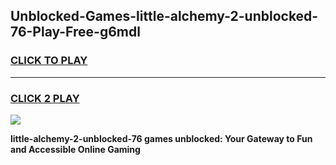 
## Unblocked-Games-little-alchemy-2-unblocked-76-Play-Free-g6mdl
<h3>
<a href="https://premium76.site?title=little-alchemy-2-unblocked-76&ref=23A">CLICK TO PLAY</a></h3>
<hr>

<h3>
<a href="https://premium76.site?title=little-alchemy-2-unblocked-76&ref=23A">CLICK 2 PLAY</a>
  
</h3>

<a href="https://premium76.site?title=little-alchemy-2-unblocked-76&ref=23A"><img src="https://clearcache.store/games.png"></a>


**little-alchemy-2-unblocked-76 games unblocked: Your Gateway to Fun and Accessible Online Gaming**
